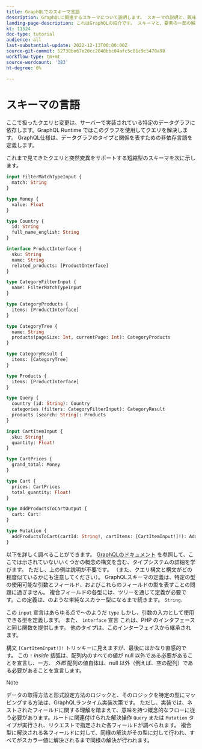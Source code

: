 ```yaml
---
title: GraphQLでのスキーマ言語
description: GraphQLに関連するスキーマについて説明します。 スキーマの説明と、興味深いパターンおよびスキーマの読み方を読みます。
landing-page-description: これはGraphQLの紹介です。 スキーマと、要素の一部の解釈方法について
kt: 11524
doc-type: tutorial
audience: all
last-substantial-update: 2022-12-13T00:00:00Z
source-git-commit: 52738be67e20cc2048bbc04afc5c01c9c5478a98
workflow-type: tm+mt
source-wordcount: '383'
ht-degree: 0%

---
```



# スキーマの言語

ここで扱ったクエリと変更は、サーバーで実装されている特定のデータグラフに依存します。GraphQL Runtime ではこのグラフを使用してクエリを解決します。 GraphQL仕様は、データグラフのタイプと関係を表すための非依存言語を定義します。

これまで見てきたクエリと突然変異をサポートする短縮型のスキーマを次に示します。

```graphql
input FilterMatchTypeInput {
  match: String
}

type Money {
  value: Float
}

type Country {
  id: String
  full_name_english: String
}

interface ProductInterface {
  sku: String
  name: String
  related_products: [ProductInterface]
}

type CategoryFilterInput {
  name: FilterMatchTypeInput
}

type CategoryProducts {
  items: [ProductInterface]
}

type CategoryTree {
  name: String
  products(pageSize: Int, currentPage: Int): CategoryProducts
}

type CategoryResult {
  items: [CategoryTree]
}

type Products {
  items: [ProductInterface]
}

type Query {
  country (id: String): Country
  categories (filters: CategoryFilterInput): CategoryResult
  products (search: String): Products
}

input CartItemInput {
  sku: String!
  quantity: Float!
}

type CartPrices {
  grand_total: Money
}

type Cart {
  prices: CartPrices
  total_quantity: Float!
}

type AddProductsToCartOutput {
  cart: Cart!
}

type Mutation {
  addProductsToCart(cartId: String!, cartItems: [CartItemInput!]!): AddProductsToCartOutput
}
```

以下を詳しく調べることができます。 [GraphQLのドキュメント](https://graphql.org/learn/schema/) を参照して、ここでは示されていないいくつかの概念の構文を含む、タイプシステムの詳細を学びます。 ただし、上の例は説明が不要です。 （また、クエリ構文と構文がどの程度似ているかにも注意してください）。 GraphQLスキーマの定義は、特定の型の使用可能な引数とフィールド、およびこれらのフィールドの型を表すことの問題に過ぎません。 複合フィールドの各型には、ツリーを通じて定義が必要です。この定義は、のような単純なスカラー型になるまで続きます。 `String`.

この `input` 宣言はあらゆる点で～のようだ `type` しかし、引数の入力として使用できる型を定義します。 また、 `interface` 宣言 これは、PHP のインタフェースと同じ関数を提供します。 他のタイプは、このインターフェイスから継承されます。

構文 `[CartItemInput!]!` トリッキーに見えますが、最後にはかなり直感的です。 この `!` _inside_ 括弧は、配列内のすべての値が null 以外である必要があることを宣言し、一方、 _外部_ 配列の値自体は、null 以外（例えば、空の配列）である必要があることを宣言します。

>[!NOTE]
>
>データの取得方法と形式設定方法のロジックと、そのロジックを特定の型にマッピングする方法は、GraphQLランタイム実装次第です。 ただし、実装では、ネストされたフィールドに関する理解を踏まえて、意味を持つ概念的なフローに従う必要があります。ルートに関連付けられた解決操作 `Query` または `Mutation` タイプが実行され、リクエストで指定された各フィールドが調べられます。 複合型に解決される各フィールドに対して、同様の解決がその型に対して行われ、すべてがスカラー値に解決されるまで同様の解決が行われます。


